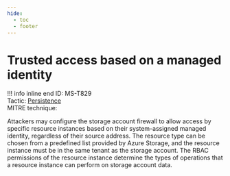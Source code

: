 ```yaml
---
hide:
  - toc
  - footer
---
```


# Trusted access based on a managed identity

!!! info inline end
    ID: MS-T829<br>
    Tactic: [Persistence](../tactics/Persistence/index.md) <br>
    MITRE technique:

Attackers may configure the storage account firewall to allow access by specific resource instances based on their system-assigned managed identity, regardless of their source address. The resource type can be chosen from a predefined list provided by Azure Storage, and the resource instance must be in the same tenant as the storage account. The RBAC permissions of the resource instance determine the types of operations that a resource instance can perform on storage account data.
